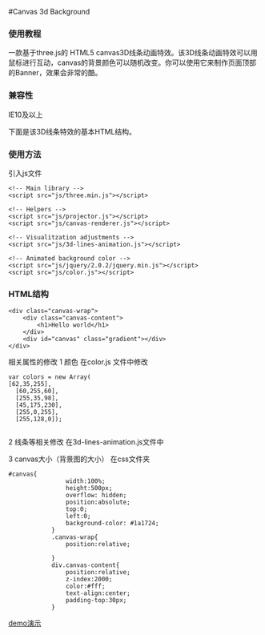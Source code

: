 #Canvas 3d Background

### 使用教程

一款基于three.js的 HTML5 canvas3D线条动画特效。该3D线条动画特效可以用鼠标进行互动，canvas的背景颜色可以随机改变。你可以使用它来制作页面顶部的Banner，效果会非常的酷。

### 兼容性
IE10及以上


下面是该3D线条特效的基本HTML结构。

### 使用方法
引入js文件
```
<!-- Main library -->
<script src="js/three.min.js"></script>
  
<!-- Helpers -->
<script src="js/projector.js"></script>
<script src="js/canvas-renderer.js"></script>
  
<!-- Visualitzation adjustments -->
<script src="js/3d-lines-animation.js"></script>
  
<!-- Animated background color -->
<script src="js/jquery/2.0.2/jquery.min.js"></script>
<script src="js/color.js"></script>
```

### HTML结构
```
<div class="canvas-wrap">
    <div class="canvas-content">
        <h1>Hello world</h1>
    </div>
    <div id="canvas" class="gradient"></div>
</div>
```

相关属性的修改
1 颜色 
在color.js 文件中修改
```
var colors = new Array(
[62,35,255],
  [60,255,60],
  [255,35,98],
  [45,175,230],
  [255,0,255],
  [255,128,0]);


```

2 线条等相关修改
在3d-lines-animation.js文件中

3 canvas大小（背景图的大小）
在css文件夹
```
#canvas{
                width:100%;
                height:500px;
                overflow: hidden;
                position:absolute;
                top:0;
                left:0;
                background-color: #1a1724;               
            }
            .canvas-wrap{
                position:relative;
                
            }
            div.canvas-content{
                position:relative;
                z-index:2000;
                color:#fff;
                text-align:center;
                padding-top:30px;
            }
```

[demo演示](http://www.jq22.com/yanshi9447)